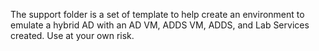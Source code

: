 The support folder is a set of template to help create an environment to emulate a hybrid AD with an AD VM, ADDS VM, ADDS, and Lab Services created.  Use at your own risk.